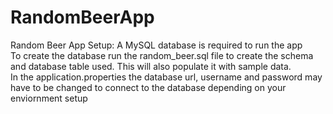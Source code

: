 # RandomBeerApp
Random Beer App Setup:
A MySQL database is required to run the app<br/>
To create the database run the random_beer.sql file to create the schema and database table used. This will also populate it with sample data.<br/>
In the application.properties the database url, username and password may have to be changed to connect to the database depending on your enviornment setup
